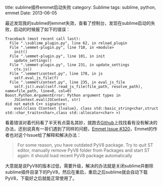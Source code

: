 title: sublime插件emmet启动失败
category: Sublime
tags: sublime, python, emmet
Date: 2013-06-05

最近发现我的sublime的emmet失效，查看了控制台，发现在sublime启动的失败，启动的时候报了如下的错误：

```pycon
Traceback (most recent call last):
  File ".\sublime_plugin.py", line 62, in reload_plugin
  File ".\emmet-plugin.py", line 710, in <module>
    init()
  File ".\emmet-plugin.py", line 101, in init
    update_settings()
  File ".\emmet-plugin.py", line 231, in update_settings
    ctx.js()
  File ".\emmet\context.py", line 178, in js
    self.eval_js_file(f)
  File ".\emmet\context.py", line 235, in eval_js_file
    self.js().eval(self.read_js_file(file_path, resolve_path), name=file_path, line=0, col=0)
Boost.Python.ArgumentError: Python argument types in
    JSContext.eval(JSContext, str)
did not match C++ signature:
    eval(class CContext {lvalue}, class std::basic_string<char,struct std::char_traits<char>,class std::allocator<char> >)
```

看着错误对着代码看了半天有点莫名其妙，就跑去[Github][]上找找看有没有解决的办法，还别说真有一哥们遇到了同样的问题，[Emmet Issue #320][1]，Emmet的作者也对这个Issue给了解释和解决办法：

> For some reason, you have outdated PyV8 package. Try to quit ST editor, manually remove PyV8 folder from Packages and start ST again: it should load recent PyV8 package automatically

大意就是说PyV8的版本过低，需要升级，解决的办法就是关闭sublime并删除sublime插件目录下的PyV8，然后在重启，重启之后sublime就会自动下载PyV8，下载好之后就能正常使用了。




[Github]: https://github.com/sergeche/emmet-sublime/ "Emmet (ex-Zen Coding) for Sublime Text"
[1]: https://github.com/sergeche/emmet-sublime/issues/320 "emmet fails on startup"
